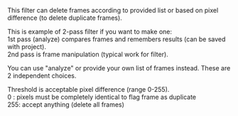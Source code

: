 This filter can delete frames according to provided list or based on pixel difference (to delete duplicate frames).  

This is example of 2-pass filter if you want to make one:  
1st pass (analyze) compares frames and remembers results (can be saved with project).  
2nd pass is frame manipulation (typical work for filter).  

You can use "analyze" or provide your own list of frames instead. These are 2 independent choices.  

Threshold is acceptable pixel difference (range 0-255).  
0 : pixels must be completely identical to flag frame as duplicate  
255: accept anything (delete all frames)  

